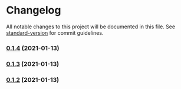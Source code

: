 # Changelog

All notable changes to this project will be documented in this file. See [standard-version](https://github.com/conventional-changelog/standard-version) for commit guidelines.

### [0.1.4](https://github.com/Stuff-Mods/MHW-HUDToggler/compare/v0.1.3...v0.1.4) (2021-01-13)

### [0.1.3](https://github.com/Stuff-Mods/MHW-HUDToggler/compare/v0.1.2...v0.1.3) (2021-01-13)

### [0.1.2](https://github.com/Stuff-Mods/MHW-HUDToggler/compare/v0.1.1...v0.1.2) (2021-01-13)
